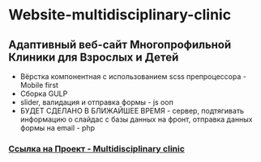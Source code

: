 # Website-multidisciplinary-clinic

## Адаптивный веб-сайт Многопрофильной Клиники для Взрослых и Детей
* Вёрстка компонентная с использованием scss препроцессора - Mobile first 
* Сборка GULP
* slider, валидация и отправка формы - js oоп
* БУДЕТ СДЕЛАНО В БЛИЖАЙШЕЕ ВРЕМЯ - сервер, подтягивать информацию о слайдас с базы данных на фронт, отправка данных формы на email - php

### [Ссылка на Проект - Multidisciplinary clinic](https://website-multidisciplinary-clinic-i4eb.vercel.app/)